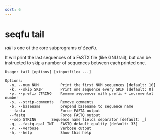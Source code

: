```yaml
---
sort: 6
---
```

# seqfu tail

*tail*  is one of the core subprograms of *SeqFu*.

It will print the last sequences of a FASTX file (like GNU tail), but
can be instructed to skip a number of sequences between each printed one.

```text
Usage: tail [options] [<inputfile> ...]

Options:
  -n, --num NUM          Print the first NUM sequences [default: 10]
  -k, --skip SKIP        Print one sequence every SKIP [default: 0]
  -p, --prefix STRING    Rename sequences with prefix + incremental number
  -s, --strip-comments   Remove comments
  -b, --basename         prepend basename to sequence name
  --fasta                Force FASTA output
  --fastq                Force FASTQ output
  --sep STRING       Sequence name fields separator [default: _]
  -q, --fastq-qual INT   FASTQ default quality [default: 33]
  -v, --verbose          Verbose output
  -h, --help             Show this help
```

  